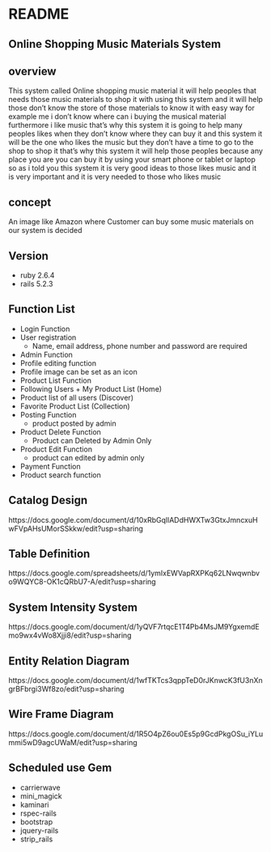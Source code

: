 # README
  <h2>Online Shopping Music Materials System</h2>

 <h2> overview</h2>
 This system called Online shopping music material it will help peoples that needs those music materials to shop it with using this system and it will help those don’t know the store of those materials to know it with easy way for example me i don’t know where can i buying the musical material furthermore i like music that’s why this system it is going to help many peoples likes when they don’t know where they can buy it and this system it will be the one who likes the music but they don’t have a time to go to the shop to shop it that’s why this system it will help those peoples because any place you are you can buy it by using your smart phone or tablet or laptop so as i told you this system it is very good ideas to those likes music and it is very important and it is very needed to those who likes music
 <h2> concept</h2>
  An image like Amazon where Customer can buy some music materials on our system is decided
 <h2> Version</h2>
   <ul>
   <li>ruby 2.6.4</li>
   <li>rails 5.2.3</li>
   </ul>
 <h2> Function List</h2>

  * Login Function
  * User registration
    * Name, email address, phone number and password are required
  * Admin Function
  * Profile editing function
 * Profile image can be set as an icon
  * Product List Function
 * Following Users + My Product List (Home)
 * Product list of all users (Discover)
 * Favorite Product List (Collection)
 * Posting Function
 	* product posted by admin
 * Product Delete Function
    * Product can Deleted by Admin Only
 * Product Edit Function
    * product can edited by admin only
 * Payment Function
 * Product search function

 <h2> Catalog Design</h2>
  https://docs.google.com/document/d/10xRbGqllADdHWXTw3GtxJmncxuHwFVpAHsUMorSSkkw/edit?usp=sharing
 <h2> Table Definition</h2>
  https://docs.google.com/spreadsheets/d/1ymIxEWVapRXPKq62LNwqwnbvo9WQYC8-OK1cQRbU7-A/edit?usp=sharing
 <h2> System Intensity System</h2>
  https://docs.google.com/document/d/1yQVF7rtqcE1T4Pb4MsJM9YgxemdEmo9wx4vWo8Xjji8/edit?usp=sharing
 <h2> Entity Relation Diagram</h2>
  https://docs.google.com/document/d/1wfTKTcs3qppTeD0rJKnwcK3fU3nXngrBFbrgi3Wf8zo/edit?usp=sharing
 <h2> Wire Frame Diagram</h2>
  https://docs.google.com/document/d/1R5O4pZ6ou0Es5p9GcdPkgOSu_iYLummi5wD9agcUWaM/edit?usp=sharing
 <h2> Scheduled use Gem</h2>

   * carrierwave
   * mini_magick
   * kaminari
   * rspec-rails
   * bootstrap
   * jquery-rails
   * strip_rails




   












